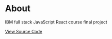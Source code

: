# About

IBM full stack JavaScript React course final project

[View Source Code](https://github.com/samuelikohn/paradise-nursery)